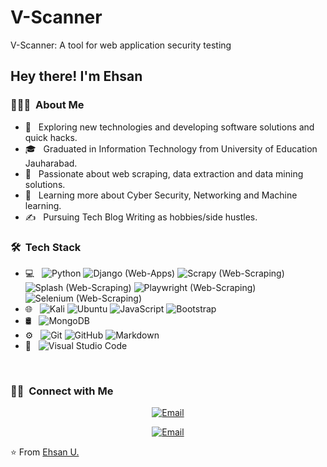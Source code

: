 # V-Scanner
V-Scanner: A tool for web application security testing


<h2> Hey there! I'm Ehsan</h2>

<h3> 👨🏻‍💻 &nbsp;About Me </h3>

- 🤔 &nbsp; Exploring new technologies and developing software solutions and quick hacks.
- 🎓 &nbsp; Graduated in Information Technology from University of Education Jauharabad.
- 💼 &nbsp; Passionate about web scraping, data extraction and data mining solutions.
- 🌱 &nbsp; Learning more about Cyber Security, Networking and Machine learning.
- ✍️ &nbsp; Pursuing Tech Blog Writing as hobbies/side hustles.

<h3> 🛠 &nbsp;Tech Stack</h3>

- 💻 &nbsp;
  ![Python](https://img.shields.io/badge/-Python-333333?style=flat&logo=python)
  ![Django (Web-Apps)](https://img.shields.io/badge/-Django-333333?style=flat&logo=Django&logoColor=276DC3)
  ![Scrapy (Web-Scraping)](https://img.shields.io/badge/-Scrapy-333333?style=flat&logo=Scrapy&logoColor=276DC3)
  ![Splash (Web-Scraping)](https://img.shields.io/badge/-Splash-333333?style=flat&logo=Splash&logoColor=276DC3)
  ![Playwright (Web-Scraping)](https://img.shields.io/badge/-Playwright-333333?style=flat&logo=Playwright&logoColor=276DC3)
  ![Selenium (Web-Scraping)](https://img.shields.io/badge/-Selenium-333333?style=flat&logo=Selenium&logoColor=276DC3)
- 🌐 &nbsp;
  ![Kali](https://img.shields.io/badge/-Kali-Linux-333333?style=flat&logo=Kali-Linux)
  ![Ubuntu](https://img.shields.io/badge/-Ubuntu-333333?style=flat&logo=Ubuntu&logoColor=1572B6)
  ![JavaScript](https://img.shields.io/badge/-JavaScript-333333?style=flat&logo=javascript)
  ![Bootstrap](https://img.shields.io/badge/-Bootstrap-333333?style=flat&logo=bootstrap&logoColor=563D7C)
- 🛢 &nbsp;
  ![MongoDB](https://img.shields.io/badge/-MongoDB-333333?style=flat&logo=mongodb)
- ⚙️ &nbsp;
  ![Git](https://img.shields.io/badge/-Git-333333?style=flat&logo=git)
  ![GitHub](https://img.shields.io/badge/-GitHub-333333?style=flat&logo=github)
  ![Markdown](https://img.shields.io/badge/-Markdown-333333?style=flat&logo=markdown)
- 🔧 &nbsp;
  ![Visual Studio Code](https://img.shields.io/badge/-Visual%20Studio%20Code-333333?style=flat&logo=visual-studio-code&logoColor=007ACC)

<br/>

<h3> 🤝🏻 &nbsp;Connect with Me </h3>

<p align="center">
<a href="mailto:au85265@gmail.com"><img alt="Email" src="https://img.shields.io/badge/Email-au85265@gmail.com-blue?style=flat-square&logo=gmail"></a>
</p>
<p align="center">
<a href="https://www.upwork.com/freelancers/~018fe27cd797e8a786"><img alt="Email" src="https://img.shields.io/badge/Upwork-Ehsan U.-blue?style=flat-square&logo=upwork"></a>
</p>

⭐️ From [Ehsan U.](https://github.com/Ehsan-U)
